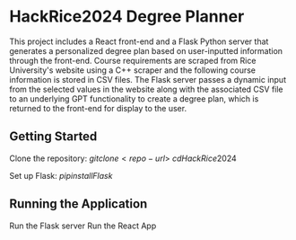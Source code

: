 # HackRice2024 Degree Planner

This project includes a React front-end and a Flask Python server that generates a personalized degree plan based on user-inputted information through the front-end. Course requirements are scraped from Rice University's website using a C++ scraper and the following course information is stored in CSV files. The Flask server passes a dynamic input from the selected values in the website along with the associated CSV file to an underlying GPT functionality to create a degree plan, which is returned to the front-end for display to the user.

## Getting Started
Clone the repository:
$git clone <repo-url>$
$cd HackRice2024$

Set up Flask:
$pip install Flask$

## Running the Application
Run the Flask server
Run the React App